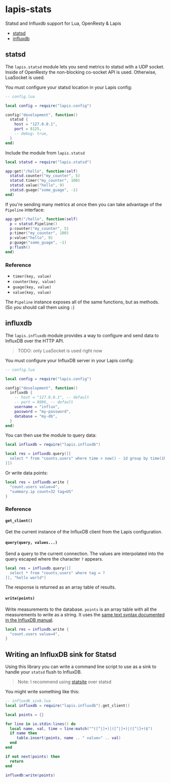 # lapis-stats

Statsd and Influxdb support for Lua, OpenResty &amp; Lapis

* [statsd](#statsd)
* [influxdb](#influxdb)

## statsd

The `lapis.statsd` module lets you send metrics to statsd with a UDP socket.
Inside of OpenResty the non-blocking co-socket API is used. Otherwise,
LuaSocket is used.

You must configure your statsd location in your Lapis config:

```lua
-- config.lua

local config = require("lapis.config")

config("development", function()
  statsd {
    host = "127.0.0.1",
    port = 8125,
    -- debug: true,
  }
end)
```

Include the module from `lapis.statsd`

```lua
local statsd = require("lapis.statsd")

app:get("/hello", function(self)
  statsd.counter("my_counter", 5)
  statsd.timer("my_counter", 100)
  statsd.value("hello", 9)
  statsd.guage("some_guage", -1)
end)
```

If you're sending many metrics at once then you can take advantage of the
`Pipeline` interface:

```lua
app:get("/hello", function(self)
  p = statsd.Pipeline()
  p:counter("my_counter", 5)
  p:timer("my_counter", 100)
  p:value("hello", 9)
  p:guage("some_guage", -1)
  p:flush()
end)
```

### Reference

* `timer(key, value)`
* `counter(key, value)`
* `guage(key, value)`
* `value(key, value)`

The `Pipeline` instance exposes all of the same functions, but as methods. (So
you should call them using `:`)


## influxdb

The `lapis.influxdb` module provides a way to configure and send data to
InfluxDB over the HTTP API.

> TODO: only LuaSocket is used right now

You must configure your InfluxDB server in your Lapis config:

```lua
-- config.lua

local config = require("lapis.config")

config("development", function()
  influxdb {
    -- host = "127.0.0.1", -- default
    -- port = 8086, -- default
    username = "influx",
    password = "my-password",
    database = "my-db",
  }
end)
```

You can then use the module to query data:

```lua
local influxdb = require("lapis.influxdb")

local res = influxdb.query([[
  select * from "counts.users" where time > now() - 1d group by time(1h)
]])
```

Or write data points:

```lua
local res = influxdb.write {
  "count.users value=4",
  "summary.ip count=32 tag=US"
}
```

### Reference

#### `get_client()`

Get the current instance of the InfluxDB client from the Lapis configuration.

#### `query(query, values...)`

Send a query to the current connection. The values are interpolated into the
query escaped where the character `?` appears.


```lua
local res = influxdb.query([[
  select * from "counts.users" where tag = ?
]], "hello world")
```

The response is returned as an array table of results.

#### `write(points)`

Write measurements to the database. `points` is an array table with all the
measurements to write as a string. It uses the [same text syntax documented in
the InfluxDB
manual](https://docs.influxdata.com/influxdb/v1.0/guides/writing_data/).

```lua
local res = influxdb.write {
  "count.users value=4",
}
```

## Writing an InfluxDB sink for Statsd

Using this library you can write a command line script to use as a sink to
handle your `statsd` flush to InfluxDB.

> Note: I recommend using [statsite](https://github.com/armon/statsite) over statsd

You might write something like this:

```lua
-- influxdb_sink.lua
local influxdb = require("lapis.influxdb").get_client()

local points = {}

for line in io.stdin:lines() do
  local name, val, time = line:match("^([^|]+)|([^|]+)|([^|]+)$")
  if name then
     table.insert(points, name .. " value=" .. val)
  end
end

if not next(points) then
  return
end

influxdb:write(points)
```
